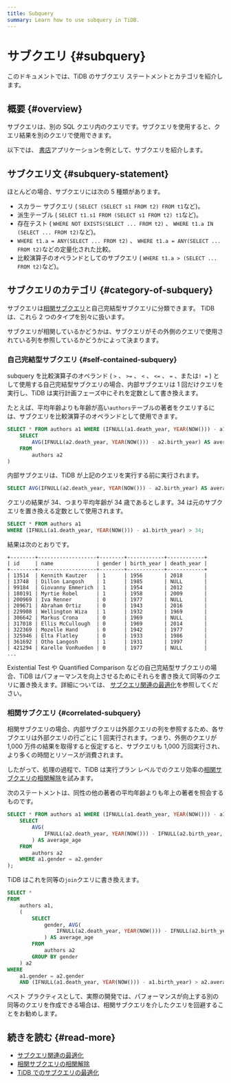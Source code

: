 ```yaml
---
title: Subquery
summary: Learn how to use subquery in TiDB.
---
```


# サブクエリ {#subquery}

このドキュメントでは、TiDB のサブクエリ ステートメントとカテゴリを紹介します。

## 概要 {#overview}

サブクエリは、別の SQL クエリ内のクエリです。サブクエリを使用すると、クエリ結果を別のクエリで使用できます。

以下では、 [書店](/develop/dev-guide-bookshop-schema-design.md)アプリケーションを例として、サブクエリを紹介します。

## サブクエリ文 {#subquery-statement}

ほとんどの場合、サブクエリには次の 5 種類があります。

-   スカラー サブクエリ ( `SELECT (SELECT s1 FROM t2) FROM t1`など)。
-   派生テーブル ( `SELECT t1.s1 FROM (SELECT s1 FROM t2) t1`など)。
-   存在テスト ( `WHERE NOT EXISTS(SELECT ... FROM t2)` 、 `WHERE t1.a IN (SELECT ... FROM t2)`など)。
-   `WHERE t1.a = ANY(SELECT ... FROM t2)` 、 `WHERE t1.a = ANY(SELECT ... FROM t2)`などの定量化された比較。
-   比較演算子のオペランドとしてのサブクエリ ( `WHERE t1.a > (SELECT ... FROM t2)`など)。

## サブクエリのカテゴリ {#category-of-subquery}

サブクエリは[相関サブクエリ](https://en.wikipedia.org/wiki/Correlated_subquery)と自己完結型サブクエリに分類できます。 TiDB は、これら 2 つのタイプを別々に扱います。

サブクエリが相関しているかどうかは、サブクエリがその外側のクエリで使用されている列を参照しているかどうかによって決まります。

### 自己完結型サブクエリ {#self-contained-subquery}

subquery を比較演算子のオペランド ( `>` 、 `>=` 、 `<` 、 `<=` 、 `=` 、または`! =` ) として使用する自己完結型サブクエリの場合、内部サブクエリは 1 回だけクエリを実行し、TiDB は実行計画フェーズ中にそれを定数として書き換えます。

たとえば、平均年齢よりも年齢が高い`authors`テーブルの著者をクエリするには、サブクエリを比較演算子のオペランドとして使用できます。

```sql
SELECT * FROM authors a1 WHERE (IFNULL(a1.death_year, YEAR(NOW())) - a1.birth_year) > (
    SELECT
        AVG(IFNULL(a2.death_year, YEAR(NOW())) - a2.birth_year) AS average_age
    FROM
        authors a2
)
```

内部サブクエリは、TiDB が上記のクエリを実行する前に実行されます。

```sql
SELECT AVG(IFNULL(a2.death_year, YEAR(NOW())) - a2.birth_year) AS average_age FROM authors a2;
```

クエリの結果が 34、つまり平均年齢が 34 歳であるとします。34 は元のサブクエリを置き換える定数として使用されます。

```sql
SELECT * FROM authors a1
WHERE (IFNULL(a1.death_year, YEAR(NOW())) - a1.birth_year) > 34;
```

結果は次のとおりです。

```
+--------+-------------------+--------+------------+------------+
| id     | name              | gender | birth_year | death_year |
+--------+-------------------+--------+------------+------------+
| 13514  | Kennith Kautzer   | 1      | 1956       | 2018       |
| 13748  | Dillon Langosh    | 1      | 1985       | NULL       |
| 99184  | Giovanny Emmerich | 1      | 1954       | 2012       |
| 180191 | Myrtie Robel      | 1      | 1958       | 2009       |
| 200969 | Iva Renner        | 0      | 1977       | NULL       |
| 209671 | Abraham Ortiz     | 0      | 1943       | 2016       |
| 229908 | Wellington Wiza   | 1      | 1932       | 1969       |
| 306642 | Markus Crona      | 0      | 1969       | NULL       |
| 317018 | Ellis McCullough  | 0      | 1969       | 2014       |
| 322369 | Mozelle Hand      | 0      | 1942       | 1977       |
| 325946 | Elta Flatley      | 0      | 1933       | 1986       |
| 361692 | Otho Langosh      | 1      | 1931       | 1997       |
| 421294 | Karelle VonRueden | 0      | 1977       | NULL       |
...
```

Existential Test や Quantified Comparison などの自己完結型サブクエリの場合、TiDB はパフォーマンスを向上させるためにそれらを書き換えて同等のクエリに置き換えます。詳細については、 [サブクエリ関連の最適化](/subquery-optimization.md)を参照してください。

### 相関サブクエリ {#correlated-subquery}

相関サブクエリの場合、内部サブクエリは外部クエリの列を参照するため、各サブクエリは外部クエリの行ごとに 1 回実行されます。つまり、外側のクエリが 1,000 万件の結果を取得すると仮定すると、サブクエリも 1,000 万回実行され、より多くの時間とリソースが消費されます。

したがって、処理の過程で、TiDB は実行プラン レベルでのクエリ効率の[相関サブクエリの相関解除](/correlated-subquery-optimization.md)を試みます。

次のステートメントは、同性の他の著者の平均年齢よりも年上の著者を照会するものです。

```sql
SELECT * FROM authors a1 WHERE (IFNULL(a1.death_year, YEAR(NOW())) - a1.birth_year) > (
    SELECT
        AVG(
            IFNULL(a2.death_year, YEAR(NOW())) - IFNULL(a2.birth_year, YEAR(NOW()))
        ) AS average_age
    FROM
        authors a2
    WHERE a1.gender = a2.gender
);
```

TiDB はこれを同等の`join`クエリに書き換えます。

```sql
SELECT *
FROM
    authors a1,
    (
        SELECT
            gender, AVG(
                IFNULL(a2.death_year, YEAR(NOW())) - IFNULL(a2.birth_year, YEAR(NOW()))
            ) AS average_age
        FROM
            authors a2
        GROUP BY gender
    ) a2
WHERE
    a1.gender = a2.gender
    AND (IFNULL(a1.death_year, YEAR(NOW())) - a1.birth_year) > a2.average_age;
```

ベスト プラクティスとして、実際の開発では、パフォーマンスが向上する別の同等のクエリを作成できる場合は、相関サブクエリを介したクエリを回避することをお勧めします。

## 続きを読む {#read-more}

-   [サブクエリ関連の最適化](/subquery-optimization.md)
-   [相関サブクエリの相関解除](/correlated-subquery-optimization.md)
-   [TiDB でのサブクエリの最適化](https://en.pingcap.com/blog/subquery-optimization-in-tidb/)
